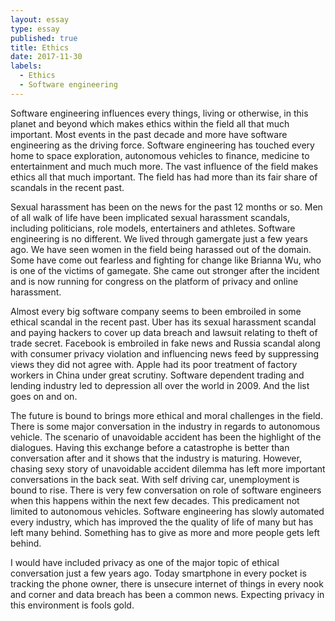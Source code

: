 ```yaml
---
layout: essay
type: essay
published: true
title: Ethics
date: 2017-11-30
labels:
  - Ethics
  - Software engineering
---
```


Software engineering influences every things, living or otherwise, in this planet and beyond which makes ethics within the field all that much important. Most events in the past decade and more have software engineering as the driving force. Software engineering has touched every home to space exploration, autonomous vehicles to finance, medicine to entertainment and much much more. The vast influence of the field makes ethics all that much important. The field has had more than its fair share of scandals in the recent past.

Sexual harassment has been on the news for the past 12 months or so. Men of all walk of life have been implicated sexual harassment scandals, including politicians, role models, entertainers and athletes. Software engineering is no different. We lived through gamergate just a few years ago. We have seen women in the field being harassed out of the domain. Some have come out fearless and fighting for change like Brianna Wu, who is one of the victims of gamegate. She came out stronger after the incident and is now running for congress on the platform of privacy and online harassment.

Almost every big software company seems to been embroiled in some ethical scandal in the recent past. Uber has its sexual harassment scandal and paying hackers to cover up data breach and lawsuit relating to theft of trade secret. Facebook is embroiled in fake news and Russia scandal along with consumer privacy violation and influencing news feed by suppressing views they did not agree with. Apple had its poor treatment of factory workers in China under great scrutiny. Software dependent trading and lending industry led to depression all over the world in 2009. And the list goes on and on.

The future is bound to brings more ethical and moral challenges in the field. There is some major conversation in the industry in regards to autonomous vehicle. The scenario of unavoidable accident has been the highlight of the dialogues. Having this exchange before a catastrophe is better than conversation after and it shows that the industry is maturing. However, chasing sexy story of unavoidable accident dilemma has left more important conversations in the back seat. With self driving car, unemployment is bound to rise. There is very few conversation on role of software engineers when this happens within the next few decades. This predicament not limited to autonomous vehicles. Software engineering has slowly automated every industry, which has improved the the quality of life of many but has left many behind. Something has to give as more and more people gets left behind.

I would have included privacy as one of the major topic of ethical conversation just a few years ago. Today smartphone in every pocket is tracking the phone owner, there is unsecure internet of things in every nook and corner and data breach has been a common news. Expecting privacy in this environment is fools gold.
